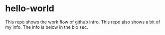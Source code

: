 # hello-world
This repo shows the work flow of github intro.
This repo also shows a bit of my info.
The info is below in the bio sec.
